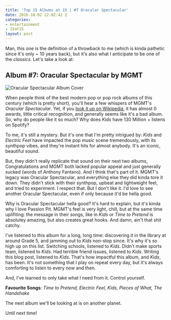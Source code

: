 ```yaml
---
title: 'Top 15 Albums at 15 | #7 Oracular Spectacular'
date: 2016-10-02 22:02:42 Z
categories:
- entertainment
- 15at15
layout: post
---
```


Man, this one is the definition of a throwback to me (which is kinda pathetic since it's only ~ 10 years back), but it's also what I anticipate to be one of the *classics*. Let's take a look at:

## Album #7: Oracular Spectacular by MGMT

![Oracular Spectacular Album Cover]({{site.baseurl}}/img/albums/oracular-spectacular.jpg)

When people think of the best modern pop or pop rock albums of this century (which is pretty short), you'll hear a few whispers of MGMT's *Oracular Spectacular*. Yet, if you [look it up on Wikipedia](https://en.wikipedia.org/wiki/Oracular_Spectacular), it has almost 0 awards, little critical recognition, and generally seems like it's a bad album. So, why do people like it so much? Why does *Kids* have 130 Million + listens on Spotify?

To me, it's still a mystery. But it's one that I'm pretty intrigued by: *Kids* and *Electric Feel* have impacted the pop music scene tremendously, with its synthpop vibes, and they're instant hits for almost anybody. It's an iconic, beautiful sound.

But, they didn't really replicate that sound on their next two albums, Congratulations and MGMT both lacked popular appeal and just generally sucked (words of Anthony Fantano). And I think that's part of it. MGMT's legacy was Oracular Spectacular, and everything else they did kinda tore it down. They didn't stick with their synthpop, upbeat and lightweight feel, and tried to experiment. I respect that. But I don't like it. I'd love to see another Oracular Spectacular, even if only because it'd be hella good.

Why is Oracular Spectacular hella good? It's hard to explain, but it's kinda why I love Passion Pit. MGMT's feel is very light, chill, but at the same time uplifiting: the message in their songs, like in *Kids* or *Time to Pretend* is absolutey amazing, but also creates great hooks. And damn, ain't that shit catchy.

I've listened to this album for a long, long time: discovering it in the library at around Grade 5, and jamming out to *Kids* non-stop since. It's why it's so high up on this list. Switching schools, listened to *Kids*. Didn't make sports team, listened to *Kids*. Had terrible friend issues, listened to *Kids*. Writing this blog post, listened to *Kids*. That's how impactful this album, and *Kids*, has been. It's not something that I play on repeat every day, but it's always comforting to listen to every now and then.

And, I've learned to only take what I need from it. Control yourself.


**Favourite Songs**: *Time to Pretend, Electric Feel, Kids, Pieces of What, The Handshake*

The next album we'll be looking at is on another planet.

Until next time!
